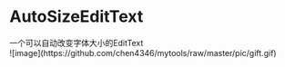 ﻿# AutoSizeEditText
<div>一个可以自动改变字体大小的EditText</div>
![image](https://github.com/chen4346/mytools/raw/master/pic/gift.gif)
